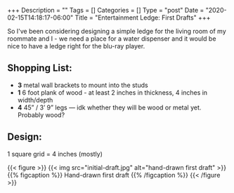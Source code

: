 +++
Description = ""
Tags = []
Categories = []
Type = "post"
Date = "2020-02-15T14:18:17-06:00"
Title = "Entertainment Ledge: First Drafts"
+++

So I've been considering designing a simple ledge for the living room of my roommate and I - we need a place for a water dispenser and it would be nice to have a ledge right for the blu-ray player.

## Shopping List:

- **3** metal wall brackets to mount into the studs
- **1** 6 foot plank of wood - at least 2 inches in thickness, 4 inches in width/depth
- **4** 45” / 3’ 9” legs — idk whether they will be wood or metal yet. Probably wood?

## Design:

1 square grid = 4 inches (mostly)

{{< figure >}}
{{< img src="initial-draft.jpg" alt="hand-drawn first draft" >}}
{{% figcaption %}}
Hand-drawn first draft
{{% /figcaption %}}
{{< /figure >}}
